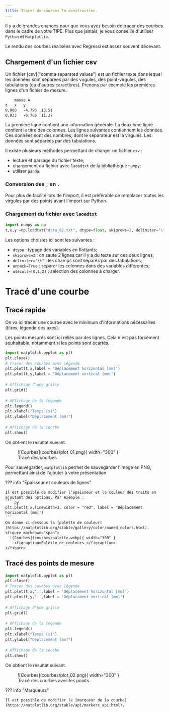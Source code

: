 ```yaml
---
title: Tracer de courbes En construction.
---
```


[comment]: <> (Page manuelle)


Il y a de grandes chances pour que vous ayez besoin de tracer des courbes dans le cadre de votre TIPE.
Plus que jamais, je vous conseille d'utiliser `Python` et `Matplotlib`. 

Le rendu des courbes réalisées avec Regressi est assez souvent décevant.




## Chargement d'un fichier csv

Un fichier [csv]("comma separated values") est un fichier texte dans lequel les données sont séparées par des virgules, des point-virgules, des tabulations (ou d'autres caractères).
Prenons par exemple les premières lignes d'un fichier de mesure. 

```
	masse A		
t	x	y	
0,000	-4,796	13,51
0,033	-6,786	11,37
``` 

La première ligne contient une information générale.
La deuxième ligne contient le titre des colonnes. Les lignes suivantes contiennent les données. Ces données sont des nombres, dont le séparateur est la virgules. Les données sont séparées par des tabulations. 

Il existe plusieurs méthodes permettant de charger un fichier `csv` :

 * lecture et parsage du fichier texte;
 * chargement du fichier avec `laoadtxt` de la bibliothèque `numpy`;
 * utiliser `panda`. 



### Conversion des `,` en `.`
Pour plus de facilité lors de l'import, il est préférable de remplacer toutes les virgules par des points avant l'import sur Python.

### Chargement du fichier avec `laoadtxt`

``` py title="Chargement du fichier avec des ."
import numpy as np 
t,x,y =np.loadtxt("data_02.txt", dtype=float, skiprows=2, delimiter="\t", unpack=True, usecols=(0,1,2))
``` 

Les options choisies ici sont les suivantes :

 - `dtype` : typage des variables en flottants;
 - `skiprows=2` : on saute 2 lignes car il y a du texte sur ces deux lignes;
 - `delimiter="\t"` : les champs sont séparés par des tabulations;
 - `unpack=True` : séparer les colonnes dans des variables différentes;
 - `usecols=(0,1,2)` : sélection des colonnes à charger.
 
# Tracé d'une courbe

## Tracé rapide
On va ici tracer une courbe avec le minimum d'informations nécessaires (titres, légende des axes).

Les points mesurés sont ici reliés par des lignes. Cela n'est pas forcément souhaitable, notamment si les points sont écartés. 
 
 
``` py title="Tracé de courbes"
import matplolib.pyplot as plt
plt.close()
# Tracer des courbes avec légende
plt.plot(t,x,label = 'Déplacement horizontal [mm]')
plt.plot(t,y,label = 'Déplacement vertical [mm]')

# Affichage d'une grille
plt.grid()

# AFfichage de la légende
plt.legend()
plt.xlabel("Temps (s)")
plt.ylabel("Déplacement (mm)")

# Affichage de la courbe
plt.show()
``` 

On obtient le résultat suivant. 

<figure markdown="span">
  ![Courbes](courbes/plot_01.png){ width="300" }
  <figcaption>Tracé des courbes</figcaption>
</figure>

Pour sauvegarder, `matplotlib` permet de sauvegarder l'image en PNG, permettant ainsi de l'ajouter à votre présentation.


??? info "Épaisseur et couleurs de lignes"

    Il est possible de modifier l'épaisseur et la couleur des traits en ajoutant des options. Par exemple :
    ``` py
    plt.plot(t,x,linewidth=3, color = "red", label = 'Déplacement horizontal [mm]')
    ```
    On donne ci-dessous la [palette de couleur](https://matplotlib.org/stable/gallery/color/named_colors.html).
    <figure markdown="span">
      ![Courbes](courbes/palette.webp){ width="300" }
        <figcaption>Palette de couleurs </figcaption>
    </figure>

## Tracé des points de mesure

``` py title="Tracer de courbes"
import matplolib.pyplot as plt
plt.close()
# Tracer des courbes avec légende
plt.plot(t,x,'.',label = 'Déplacement horizontal [mm]')
plt.plot(t,y,'.',label = 'Déplacement vertical [mm]')

# Affichage d'une grille
plt.grid()

# AFfichage de la légende
plt.legend()
plt.xlabel("Temps (s)")
plt.ylabel("Déplacement (mm)")

# Affichage de la courbe
plt.show()
``` 

On obtient le résultat suivant. 

<figure markdown="span">
  ![Courbes](courbes/plot_02.png){ width="300" }
  <figcaption>Tracé des courbes avec les points </figcaption>
</figure>

??? info "Marqueurs"
    
	Il est possible de modifier le [marqueur de la courbe](https://matplotlib.org/stable/api/markers_api.html).
